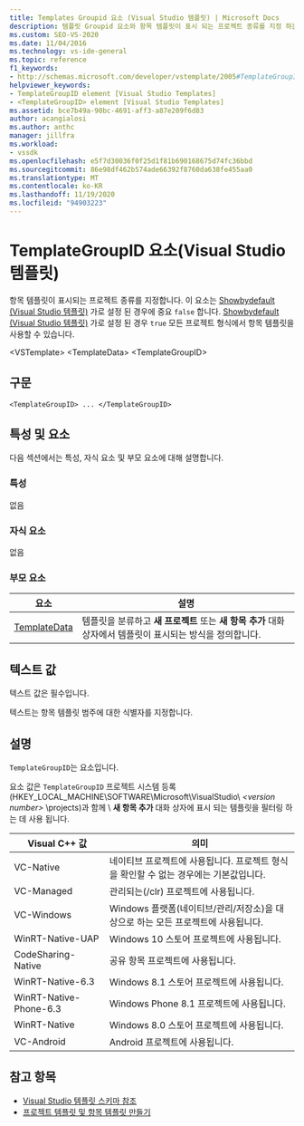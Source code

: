 ```yaml
---
title: Templates Groupid 요소 (Visual Studio 템플릿) | Microsoft Docs
description: 템플릿 Groupid 요소와 항목 템플릿이 표시 되는 프로젝트 종류를 지정 하는 방법에 대해 알아봅니다.
ms.custom: SEO-VS-2020
ms.date: 11/04/2016
ms.technology: vs-ide-general
ms.topic: reference
f1_keywords:
- http://schemas.microsoft.com/developer/vstemplate/2005#TemplateGroupID
helpviewer_keywords:
- TemplateGroupID element [Visual Studio Templates]
- <TemplateGroupID> element [Visual Studio Templates]
ms.assetid: bce7b49a-90bc-4691-aff3-a87e209f6d83
author: acangialosi
ms.author: anthc
manager: jillfra
ms.workload:
- vssdk
ms.openlocfilehash: e5f7d30036f0f25d1f81b690168675d74fc36bbd
ms.sourcegitcommit: 86e98df462b574ade66392f8760da638fe455aa0
ms.translationtype: MT
ms.contentlocale: ko-KR
ms.lasthandoff: 11/19/2020
ms.locfileid: "94903223"
---
```

# <a name="templategroupid-element-visual-studio-templates"></a>TemplateGroupID 요소(Visual Studio 템플릿)
항목 템플릿이 표시되는 프로젝트 종류를 지정합니다. 이 요소는 [Showbydefault (Visual Studio 템플릿)](../extensibility/showbydefault-visual-studio-templates.md) 가로 설정 된 경우에 중요 `false` 합니다. [Showbydefault (Visual Studio 템플릿)](../extensibility/showbydefault-visual-studio-templates.md) 가로 설정 된 경우 `true` 모든 프로젝트 형식에서 항목 템플릿을 사용할 수 있습니다.

 \<VSTemplate> \<TemplateData>
 \<TemplateGroupID>

## <a name="syntax"></a>구문

```
<TemplateGroupID> ... </TemplateGroupID>
```

## <a name="attributes-and-elements"></a>특성 및 요소
 다음 섹션에서는 특성, 자식 요소 및 부모 요소에 대해 설명합니다.

### <a name="attributes"></a>특성
 없음

### <a name="child-elements"></a>자식 요소
 없음

### <a name="parent-elements"></a>부모 요소

|요소|설명|
|-------------|-----------------|
|[TemplateData](../extensibility/templatedata-element-visual-studio-templates.md)|템플릿을 분류하고 **새 프로젝트** 또는 **새 항목 추가** 대화 상자에서 템플릿이 표시되는 방식을 정의합니다.|

## <a name="text-value"></a>텍스트 값
 텍스트 값은 필수입니다.

 텍스트는 항목 템플릿 범주에 대한 식별자를 지정합니다.

## <a name="remarks"></a>설명
 `TemplateGroupID`는 요소입니다.

 요소 값은 `TemplateGroupID` 프로젝트 시스템 등록 (HKEY_LOCAL_MACHINE\SOFTWARE\Microsoft\VisualStudio\\ *\<version number>* \projects)과 함께 \\ **새 항목 추가** 대화 상자에 표시 되는 템플릿을 필터링 하는 데 사용 됩니다.

|Visual C++ 값|의미|
|------------------------|-------------|
|VC-Native|네이티브 프로젝트에 사용됩니다. 프로젝트 형식을 확인할 수 없는 경우에는 기본값입니다.|
|VC-Managed|관리되는(/clr) 프로젝트에 사용됩니다.|
|VC-Windows|Windows 플랫폼(네이티브/관리/저장소)을 대상으로 하는 모든 프로젝트에 사용됩니다.|
|WinRT-Native-UAP|Windows 10 스토어 프로젝트에 사용됩니다.|
|CodeSharing-Native|공유 항목 프로젝트에 사용됩니다.|
|WinRT-Native-6.3|Windows 8.1 스토어 프로젝트에 사용됩니다.|
|WinRT-Native-Phone-6.3|Windows Phone 8.1 프로젝트에 사용됩니다.|
|WinRT-Native|Windows 8.0 스토어 프로젝트에 사용됩니다.|
|VC-Android|Android 프로젝트에 사용됩니다.|

## <a name="see-also"></a>참고 항목
- [Visual Studio 템플릿 스키마 참조](../extensibility/visual-studio-template-schema-reference.md)
- [프로젝트 템플릿 및 항목 템플릿 만들기](../ide/creating-project-and-item-templates.md)
